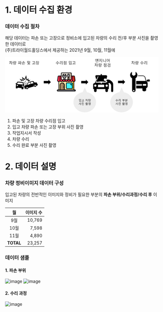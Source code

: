 # 1. 데이터 수집 환경
### 데이터 수집 절차
해당 데이터는 파손 또는 고장으로 정비소에 입고된 차량의 수리 전/후 부분 사진을 촬영한 데이터로<br>
(주)트라이월드홀딩스에서 제공하는 2021년 9월, 10월, 11월에 
<p align="center">
 <img src = "./차량 정비 이미지 데이터.png">
</p>

1. 파손 및 고장 차량 수리점 입고
2. 입고 차량 파손 또는 고장 부위 사진 촬영
3. 작업지시서 작성
4. 차량 수리
4. 수리 완료 부분 사진 촬영

# 2. 데이터 설명
### 차량 정비이미지 데이터 구성

입고된 차량의 전반적인 이미지와 정비가 필요한 부분의 **파손 부위/수리과정/수리 후** 이미지

| 월 | 이미지 수 |
|:-----:|------------:|
|  9월|       10,769|
| 10월|        7,598|
| 11월|        4,890|
|**TOTAL**|23,257|

### 데이터 샘플
#### 1. 파손 부위

![image](https://github.com/user-attachments/assets/bb358697-32b2-4426-99e7-b880b77b6120)
![image](https://github.com/user-attachments/assets/bf1fc4dc-dfc1-4679-af33-f48f3f162a1d)

#### 2. 수리 과정

![image](https://github.com/user-attachments/assets/1580219c-d6ba-4914-ace0-ffc502bd2664)
